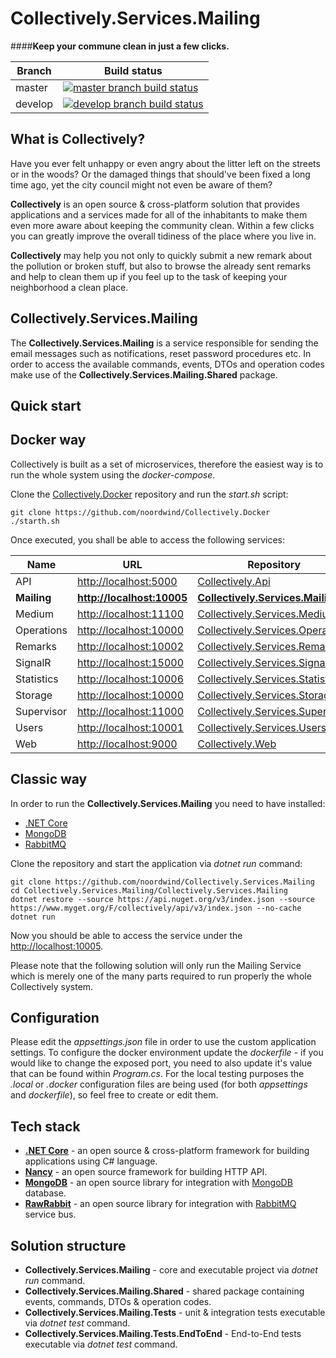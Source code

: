 # Collectively.Services.Mailing

####**Keep your commune clean in just a few clicks.**

|Branch             |Build status                                                  
|-------------------|-----------------------------------------------------
|master             |[![master branch build status](https://api.travis-ci.org/noordwind/Collectively.Services.Mailing.svg?branch=master)](https://travis-ci.org/noordwind/Collectively.Services.Mailing)
|develop            |[![develop branch build status](https://api.travis-ci.org/noordwind/Collectively.Services.Mailing.svg?branch=develop)](https://travis-ci.org/noordwind/Collectively.Services.Mailing/branches)

**What is Collectively?**
----------------

Have you ever felt unhappy or even angry about the litter left on the streets or in the woods? Or the damaged things that should've been fixed a long time ago, yet the city council might not even be aware of them?

**Collectively** is an open source & cross-platform solution that provides applications and a services made for all of the inhabitants to make them even more aware about keeping the community clean. 
Within a few clicks you can greatly improve the overall tidiness of the place where you live in. 

**Collectively** may help you not only to quickly submit a new remark about the pollution or broken stuff, but also to browse the already sent remarks and help to clean them up if you feel up to the task of keeping your neighborhood a clean place.

**Collectively.Services.Mailing**
----------------

The **Collectively.Services.Mailing** is a service responsible for sending the email messages such as notifications, reset password procedures etc.
In order to access the available commands, events, DTOs and operation codes make use of the **Collectively.Services.Mailing.Shared** package.

**Quick start**
----------------

## Docker way

Collectively is built as a set of microservices, therefore the easiest way is to run the whole system using the *docker-compose*.

Clone the [Collectively.Docker](https://github.com/noordwind/Collectively.Docker) repository and run the *start.sh* script:

```
git clone https://github.com/noordwind/Collectively.Docker
./starth.sh
```

Once executed, you shall be able to access the following services:

|Name               |URL                                                  |Repository 
|-------------------|-----------------------------------------------------|-----------------------------------------------------------------------------------------------
|API                |[http://localhost:5000](http://localhost:5000)       |[Collectively.Api](https://github.com/noordwind/Collectively.Api) 
|**Mailing**        |**[http://localhost:10005](http://localhost:10005)** |**[Collectively.Services.Mailing](https://github.com/noordwind/Collectively.Services.Mailing)**
|Medium             |[http://localhost:11100](http://localhost:11100)     |[Collectively.Services.Medium](https://github.com/noordwind/Collectively.Services.Medium)
|Operations         |[http://localhost:10000](http://localhost:10000)     |[Collectively.Services.Operations](https://github.com/noordwind/Collectively.Services.Operations) 
|Remarks            |[http://localhost:10002](http://localhost:10002)     |[Collectively.Services.Remarks](https://github.com/noordwind/Collectively.Services.Remarks) 
|SignalR            |[http://localhost:15000](http://localhost:15000)     |[Collectively.Services.SignalR](https://github.com/noordwind/Collectively.Services.SignalR) 
|Statistics         |[http://localhost:10006](http://localhost:10006)     |[Collectively.Services.Statistics](https://github.com/noordwind/Collectively.Services.Statistics)
|Storage            |[http://localhost:10000](http://localhost:10000)     |[Collectively.Services.Storage](https://github.com/noordwind/Collectively.Services.Storage) 
|Supervisor         |[http://localhost:11000](http://localhost:11000)     |[Collectively.Services.Supervisor](https://github.com/noordwind/Collectively.Services.Supervisor)
|Users              |[http://localhost:10001](http://localhost:10001)     |[Collectively.Services.Users](https://github.com/noordwind/Collectively.Services.Users) 
|Web                |[http://localhost:9000](http://localhost:9000)       |[Collectively.Web](https://github.com/noordwind/Collectively.Web) 


## Classic way

In order to run the **Collectively.Services.Mailing** you need to have installed:
- [.NET Core](https://dotnet.github.io)
- [MongoDB](https://www.mongodb.com)
- [RabbitMQ](https://www.rabbitmq.com)

Clone the repository and start the application via *dotnet run* command:

```
git clone https://github.com/noordwind/Collectively.Services.Mailing
cd Collectively.Services.Mailing/Collectively.Services.Mailing
dotnet restore --source https://api.nuget.org/v3/index.json --source https://www.myget.org/F/collectively/api/v3/index.json --no-cache
dotnet run
```

Now you should be able to access the service under the [http://localhost:10005](http://localhost:10005). 

Please note that the following solution will only run the Mailing Service which is merely one of the many parts required to run properly the whole Collectively system.

**Configuration**
----------------

Please edit the *appsettings.json* file in order to use the custom application settings. To configure the docker environment update the *dockerfile* - if you would like to change the exposed port, you need to also update it's value that can be found within *Program.cs*.
For the local testing purposes the *.local* or *.docker* configuration files are being used (for both *appsettings* and *dockerfile*), so feel free to create or edit them.

**Tech stack**
----------------
- **[.NET Core](https://dotnet.github.io)** - an open source & cross-platform framework for building applications using C# language.
- **[Nancy](http://nancyfx.org)** - an open source framework for building HTTP API.
- **[MongoDB](https://github.com/mongodb/mongo-csharp-driver)** - an open source library for integration with [MongoDB](https://www.mongodb.com) database.
- **[RawRabbit](https://github.com/pardahlman/RawRabbit)** - an open source library for integration with [RabbitMQ](https://www.rabbitmq.com) service bus.

**Solution structure**
----------------
- **Collectively.Services.Mailing** - core and executable project via *dotnet run* command.
- **Collectively.Services.Mailing.Shared** - shared package containing events, commands, DTOs & operation codes.
- **Collectively.Services.Mailing.Tests** - unit & integration tests executable via *dotnet test* command.
- **Collectively.Services.Mailing.Tests.EndToEnd** - End-to-End tests executable via *dotnet test* command.

